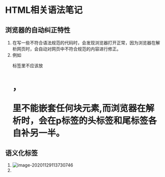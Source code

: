 # HTML相关语法笔记

## 浏览器的自动纠正特性

1. 在写一些不符合语法规范的代码时，会发现浏览器打开正常，因为浏览器在解析网页时，会自动对网页中不符合规范的内容进行修正。
2. 例如<p>标签里不应该放<h1>，<p>里不能嵌套任何块元素,而浏览器在解析时，会在p标签的头标签和尾标签各自补另一半。

## 语义化标签

1. ![image-20201129113730746](C:\Users\asus\AppData\Roaming\Typora\typora-user-images\image-20201129113730746.png)
2. 